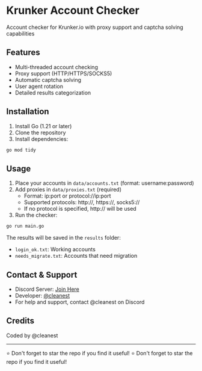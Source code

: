 # Krunker Account Checker

Account checker for Krunker.io with proxy support and captcha solving capabilities

## Features
- Multi-threaded account checking
- Proxy support (HTTP/HTTPS/SOCKS5)
- Automatic captcha solving
- User agent rotation
- Detailed results categorization

## Installation

1. Install Go (1.21 or later)
2. Clone the repository
3. Install dependencies:
```bash
go mod tidy
```

## Usage

1. Place your accounts in `data/accounts.txt` (format: username:password)
2. Add proxies in `data/proxies.txt` (required)
   - Format: ip:port or protocol://ip:port
   - Supported protocols: http://, https://, socks5://
   - If no protocol is specified, http:// will be used
3. Run the checker:
```bash
go run main.go
```

The results will be saved in the `results` folder:
- `login_ok.txt`: Working accounts
- `needs_migrate.txt`: Accounts that need migration

## Contact & Support

- Discord Server: [Join Here](https://discord.gg/QgqKpKVG5t)
- Developer: [@cleanest](https://discord.com/users/cleanest)
- For help and support, contact @cleanest on Discord

## Credits

Coded by @cleanest

---
⭐ Don't forget to star the repo if you find it useful!
⭐ Don't forget to star the repo if you find it useful!

